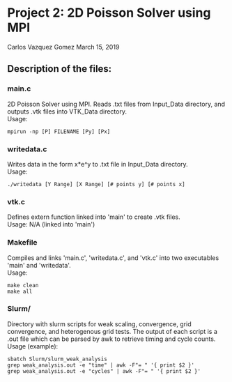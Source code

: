 # Project 2: 2D Poisson Solver using MPI
Carlos Vazquez Gomez
March 15, 2019



## Description of the files: 

### main.c	
2D Poisson Solver using MPI. Reads .txt files from Input_Data directory, and outputs .vtk files into VTK_Data directory.  
Usage:	
```
mpirun -np [P] FILENAME [Py] [Px]
```

### writedata.c
Writes data in the form x*e^y to .txt file in Input_Data directory.  
Usage:	
```
./writedata [Y Range] [X Range] [# points y] [# points x]
```

### vtk.c 
Defines extern function linked into 'main' to create .vtk files.  
Usage:	N/A (linked into 'main')
	

### Makefile
Compiles and links 'main.c', 'writedata.c', and 'vtk.c' into two executables 'main' and 'writedata'.  
Usage:	
```
make clean
make all
```

### Slurm/
Directory with slurm scripts for weak scaling, convergence, grid convergence, and heterogenous grid tests. The output of each script is a .out file which can be parsed by awk to retrieve timing and cycle counts.  
Usage (example):
```	
sbatch Slurm/slurm_weak_analysis
grep weak_analysis.out -e "time" | awk -F"= " '{ print $2 }'
grep weak_analysis.out -e "cycles" | awk -F"= " '{ print $2 }'
```

